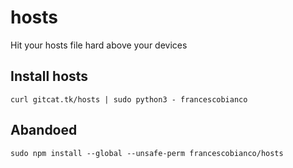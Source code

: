 # hosts

Hit your hosts file hard above your devices

## Install hosts

```
curl gitcat.tk/hosts | sudo python3 - francescobianco
```

## Abandoed

```shell
sudo npm install --global --unsafe-perm francescobianco/hosts
```
